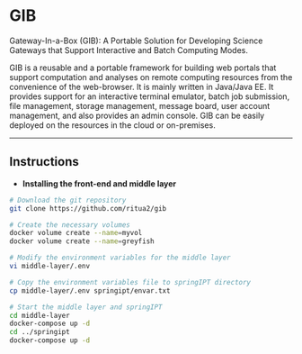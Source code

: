 # GIB
Gateway-In-a-Box (GIB): A Portable Solution for Developing Science Gateways that Support Interactive and Batch Computing Modes. 

GIB is a reusable and a portable framework for building web portals that support computation and analyses on remote computing resources from the convenience of the web-browser. It is mainly written in Java/Java EE. It provides support for an interactive terminal emulator, batch job submission, file management, storage management, message board, user account management, and also provides an admin console. GIB can be easily deployed on the resources in the cloud or on-premises.

-----------------

## Instructions

* **Installing the front-end and middle layer**

```bash
# Download the git repository
git clone https://github.com/ritua2/gib

# Create the necessary volumes
docker volume create --name=myvol
docker volume create --name=greyfish

# Modify the environment variables for the middle layer
vi middle-layer/.env

# Copy the environment variables file to springIPT directory
cp middle-layer/.env springipt/envar.txt

# Start the middle layer and springIPT
cd middle-layer
docker-compose up -d
cd ../springipt
docker-compose up -d
```










